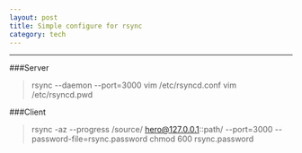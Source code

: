 ```yaml
---
layout: post
title: Simple configure for rsync
category: tech
---
```

***
###Server

>rsync --daemon --port=3000
>vim /etc/rsyncd.conf
>vim /etc/rsyncd.pwd


###Client

>rsync -az --progress /source/ hero@127.0.0.1::path/ --port=3000 --password-file=rsync.password
>chmod 600 rsync.password